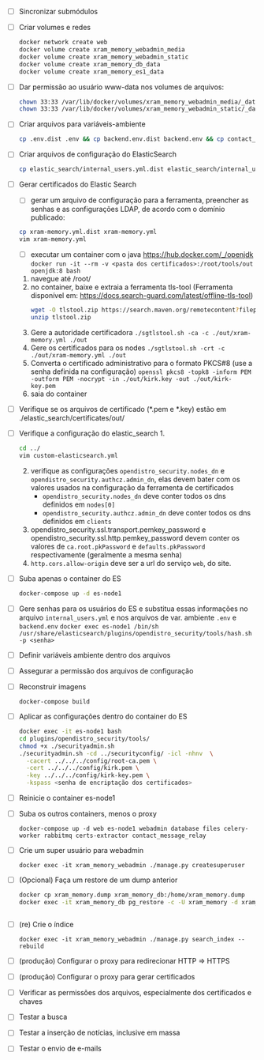 - [ ] Sincronizar submódulos
- [ ] Criar volumes e redes
  ```bash
  docker network create web
  docker volume create xram_memory_webadmin_media
  docker volume create xram_memory_webadmin_static
  docker volume create xram_memory_db_data
  docker volume create xram_memory_es1_data
  ```
- [ ] Dar permissão ao usuário www-data nos volumes de arquivos:
  ```bash
  chown 33:33 /var/lib/docker/volumes/xram_memory_webadmin_media/_data/ -R
  chown 33:33 /var/lib/docker/volumes/xram_memory_webadmin_static/_data/ -R
  ```
- [ ] Criar arquivos para variáveis-ambiente
  ```bash
  cp .env.dist .env && cp backend.env.dist backend.env && cp contact_message_relay.env.dist contact_message_relay.env && cp ./proxy/.env.dist ./proxy/.env 
  ```
- [ ] Criar arquivos de configuração do ElasticSearch
  ```bash
  cp elastic_search/internal_users.yml.dist elastic_search/internal_users.yml && cp elastic_search/custom-elasticsearch.yml.dist elastic_search/custom-elasticsearch.yml
  ```
- [ ] Gerar certificados do Elastic Search
   - [ ] gerar um arquivo de configuração para a ferramenta, preencher as senhas e as configurações LDAP, de acordo com o domínio publicado:
   ```bash
   cp xram-memory.yml.dist xram-memory.yml
   vim xram-memory.yml
   ```
  - [ ] executar um container com o java https://hub.docker.com/_/openjdk
    `docker run -it --rm -v <pasta dos certificados>:/root/tools/out openjdk:8 bash`
  1. navegue até /root/
  2. no container, baixe e extraia a ferramenta tls-tool (Ferramenta disponível em: https://docs.search-guard.com/latest/offline-tls-tool)
      ```bash
      wget -O tlstool.zip https://search.maven.org/remotecontent?filepath=com/floragunn/search-guard-tlstool/1.7/search-guard-tlstool-1.7.zip
      unzip tlstool.zip
      ```
  3. Gere a autoridade certificadora
    `./sgtlstool.sh -ca -c ./out/xram-memory.yml ./out`
  4. Gere os certificados para os nodes
    `./sgtlstool.sh -crt -c ./out/xram-memory.yml ./out`
  5. Converta o certificado administrativo para o formato PKCS#8 (use a senha definida na configuração)
    `openssl pkcs8 -topk8 -inform PEM -outform PEM -nocrypt -in ./out/kirk.key -out ./out/kirk-key.pem`
  6. saia do container
- [ ] Verifique se os arquivos de certificado (*.pem e *.key) estão em ./elastic_search/certificates/out/
- [ ] Verifique a configuração do elastic_search
   1. 
   ```bash
   cd ../
   vim custom-elasticsearch.yml
   ```
   2. verifique as configurações `opendistro_security.nodes_dn` e `opendistro_security.authcz.admin_dn`, 
      elas devem bater com os valores usados na configuração da ferramenta de certificados
      - `opendistro_security.nodes_dn` deve conter todos os dns definidos em `nodes[0]`
      - `opendistro_security.authcz.admin_dn` deve conter todos os dns definidos em `clients`
   3. opendistro_security.ssl.transport.pemkey_password e opendistro_security.ssl.http.pemkey_password
      devem conter os valores de `ca.root.pkPassword` e `defaults.pkPassword` respectivamente
      (geralmente a mesma senha)
   4. `http.cors.allow-origin` deve ser a url do serviço `web`, do site.

- [ ] Suba apenas o container do ES
   ```bash
   docker-compose up -d es-node1
   ```
- [ ] Gere senhas para os usuários do ES e substitua essas informações no arquivo 
   `internal_users.yml` e nos arquivos de var. ambiente `.env` e `backend.env`
  `docker exec es-node1 /bin/sh /usr/share/elasticsearch/plugins/opendistro_security/tools/hash.sh -p <senha>`
- [ ] Definir variáveis ambiente dentro dos arquivos
- [ ] Assegurar a permissão dos arquivos de configuração
- [ ] Reconstruir imagens
  ```
  docker-compose build
  ```
- [ ] Aplicar as configurações dentro do container do ES
  ```bash
  docker exec -it es-node1 bash
  cd plugins/opendistro_security/tools/
  chmod +x ./securityadmin.sh
  ./securityadmin.sh -cd ../securityconfig/ -icl -nhnv  \
    -cacert ../../../config/root-ca.pem \
    -cert ../../../config/kirk.pem \
    -key ../../../config/kirk-key.pem \
    -kspass <senha de encriptação dos certificados>

   ```
- [ ] Reinicie o container es-node1
- [ ] Suba os outros containers, menos o proxy
  ```
  docker-compose up -d web es-node1 webadmin database files celery-worker rabbitmq certs-extractor contact_message_relay
  ```
- [ ] Crie um super usuário para webadmin
  ```
  docker exec -it xram_memory_webadmin ./manage.py createsuperuser

- [ ] (Opcional) Faça um restore de um dump anterior
   ```bash
   docker cp xram_memory.dump xram_memory_db:/home/xram_memory.dump
   docker exec -it xram_memory_db pg_restore -c -U xram_memory -d xram_memory /home/xram_memory.dump

   ```
  ```
- [ ] (re) Crie o índice
  ```
  docker exec -it xram_memory_webadmin ./manage.py search_index --rebuild
  ```
- [ ] (produção) Configurar o proxy para redirecionar HTTP => HTTPS
- [ ] (produção) Configurar o proxy para gerar certificados

- [ ] Verificar as permissões dos arquivos, especialmente dos certificados e chaves

- [ ] Testar a busca
- [ ] Testar a inserção de notícias, inclusive em massa
- [ ] Testar o envio de e-mails
